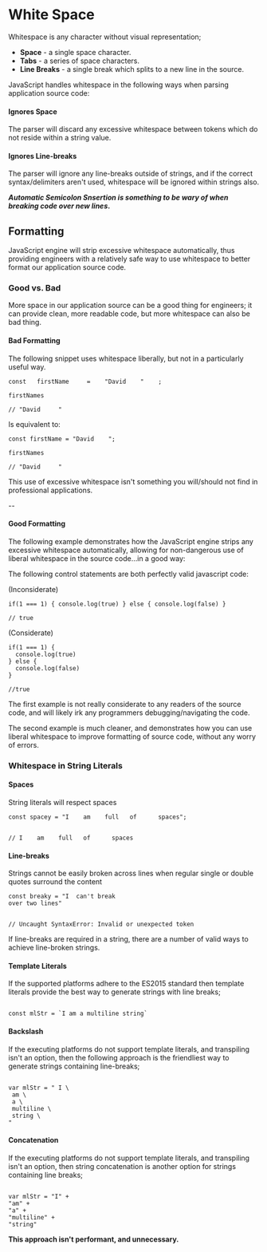 # White Space

Whitespace is any character without visual representation;

- **Space** - a single space character.
- **Tabs** - a series of space characters.
- **Line Breaks** - a single break which splits to a new line in the source.

JavaScript handles whitespace in the following ways when parsing application source code:

#### Ignores Space

The parser will discard any excessive whitespace between tokens which do not reside within a string value.

#### Ignores Line-breaks

The parser will ignore any line-breaks outside of strings, and if the correct syntax/delimiters aren't used, whitespace will be ignored within strings also.

**_Automatic Semicolon Snsertion is something to be wary of when breaking code over new lines_.**

## Formatting

JavaScript engine will strip excessive whitespace automatically, thus providing engineers with a relatively safe way to use whitespace to better format our application source code.

### Good vs. Bad

More space in our application source can be a good thing for engineers; it can provide clean, more readable code, but more whitespace can also be bad thing.

#### Bad Formatting

The following snippet uses whitespace liberally, but not in a particularly useful way.

```
const   firstName     =    "David    "    ;

firstNames

// "David     "
```

Is equivalent to:

```
const firstName = "David    ";

firstNames

// "David     "
```

This use of excessive whitespace isn't something you will/should not find in professional applications.

--

#### Good Formatting

The following example demonstrates how the JavaScript engine strips any excessive whitespace automatically, allowing for non-dangerous use of liberal whitespace in the source code…in a good way:

The following control statements are both perfectly valid javascript code:

(Inconsiderate)

```
if(1 === 1) { console.log(true) } else { console.log(false) }

// true
```

(Considerate)

```
if(1 === 1) {
  console.log(true)
} else {
  console.log(false)
}

//true
```

The first example is not really considerate to any readers of the source code, and will likely irk any programmers debugging/navigating the code.

The second example is much cleaner, and demonstrates how you can use liberal whitespace to improve formatting of source code, without any worry of errors.

### Whitespace in String Literals

#### Spaces

String literals will respect spaces

```
const spacey = "I    am    full   of      spaces";


// I    am    full   of      spaces
```

#### Line-breaks

Strings cannot be easily broken across lines when regular single or double quotes surround the content

```
const breaky = "I  can't break
over two lines"


// Uncaught SyntaxError: Invalid or unexpected token
```

If line-breaks are required in a string, there are a number of valid ways to achieve line-broken strings.

#### Template Literals

If the supported platforms adhere to the ES2015 standard then template literals provide the best way to generate strings with line breaks;

```

const mlStr = `I am a multiline string`

```

#### Backslash

If the executing platforms do not support template literals, and transpiling isn't an option, then the following approach is the friendliest way to generate strings containing line-breaks;

```

var mlStr = " I \
 am \
 a \
 multiline \
 string \
"

```

#### Concatenation

If the executing platforms do not support template literals, and transpiling isn't an option, then string concatenation is another option for strings containing line breaks;

```

var mlStr = "I" +
"am" +
"a" +
"multiline" +
"string"

```

**This approach isn't performant, and unnecessary.**

```

```
